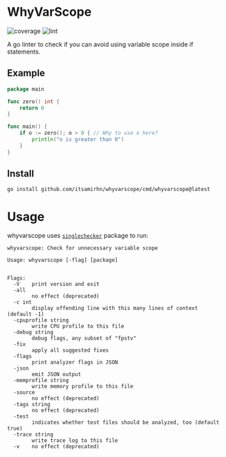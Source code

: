# WhyVarScope 
![coverage](https://github.com/itsamirhn/whyvarscope/actions/workflows/coverage.yml/badge.svg)
![lint](https://github.com/itsamirhn/whyvarscope/actions/workflows/lint.yml/badge.svg)

A go linter to check if you can avoid using variable scope inside if statements.

## Example

```go
package main

func zero() int {
    return 0
}

func main() {
    if o := zero(); o > 0 { // Why to use o here? 
        println("o is greater than 0")
    }
}
```

## Install

    go install github.com/itsamirhn/whyvarscope/cmd/whyvarscope@latest

# Usage
whyvarscope uses [`singlechecker`](https://pkg.go.dev/golang.org/x/tools/go/analysis/singlechecker) package to run:

```
whyvarscope: Check for unnecessary variable scope

Usage: whyvarscope [-flag] [package]


Flags:
  -V    print version and exit
  -all
        no effect (deprecated)
  -c int
        display offending line with this many lines of context (default -1)
  -cpuprofile string
        write CPU profile to this file
  -debug string
        debug flags, any subset of "fpstv"
  -fix
        apply all suggested fixes
  -flags
        print analyzer flags in JSON
  -json
        emit JSON output
  -memprofile string
        write memory profile to this file
  -source
        no effect (deprecated)
  -tags string
        no effect (deprecated)
  -test
        indicates whether test files should be analyzed, too (default true)
  -trace string
        write trace log to this file
  -v    no effect (deprecated)
```
